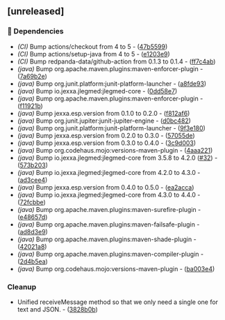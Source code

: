 ## [unreleased]

### 🤖 Dependencies

- *(CI)* Bump actions/checkout from 4 to 5 - ([47b5599](https://github.com/jexxa-projects/JLegMedKafka/commit/47b55996640e233e5bff91c1420b042490cbd225))
- *(CI)* Bump actions/setup-java from 4 to 5 - ([e1203e9](https://github.com/jexxa-projects/JLegMedKafka/commit/e1203e9651b0c9e6e43f542f4008e543707e770a))
- *(CI)* Bump redpanda-data/github-action from 0.1.3 to 0.1.4 - ([ff7c4ab](https://github.com/jexxa-projects/JLegMedKafka/commit/ff7c4ab8f7acdda16097e3eca7cddcfe2372bd40))
- *(java)* Bump org.apache.maven.plugins:maven-enforcer-plugin - ([7a69b2e](https://github.com/jexxa-projects/JLegMedKafka/commit/7a69b2ef05b18b99054b9b72ad9832e65aa7ad45))
- *(java)* Bump org.junit.platform:junit-platform-launcher - ([a8fde93](https://github.com/jexxa-projects/JLegMedKafka/commit/a8fde93ccc58747af59e87a90ac6fe9f78486ec2))
- *(java)* Bump io.jexxa.jlegmed:jlegmed-core - ([0dd58e7](https://github.com/jexxa-projects/JLegMedKafka/commit/0dd58e7cc29b0b240c2c6abd22421844bc592073))
- *(java)* Bump org.apache.maven.plugins:maven-enforcer-plugin - ([f11921b](https://github.com/jexxa-projects/JLegMedKafka/commit/f11921bf64702b70672815409919ea1047017528))
- *(java)* Bump jexxa.esp.version from 0.1.0 to 0.2.0 - ([f812af6](https://github.com/jexxa-projects/JLegMedKafka/commit/f812af6007cbe9120cba8af1bdd525784928f2ba))
- *(java)* Bump org.junit.jupiter:junit-jupiter-engine - ([d0bc482](https://github.com/jexxa-projects/JLegMedKafka/commit/d0bc482d7f3874e0ae416402cfb1aad331022333))
- *(java)* Bump org.junit.platform:junit-platform-launcher - ([9f3e180](https://github.com/jexxa-projects/JLegMedKafka/commit/9f3e180eff07e449e8bb90a51c55131112d6011f))
- *(java)* Bump jexxa.esp.version from 0.2.0 to 0.3.0 - ([57055de](https://github.com/jexxa-projects/JLegMedKafka/commit/57055de032df3711ce2d2c096ffdeb5ccb097213))
- *(java)* Bump jexxa.esp.version from 0.3.0 to 0.4.0 - ([3c9d003](https://github.com/jexxa-projects/JLegMedKafka/commit/3c9d00397936832511f85489939bfa14e326d154))
- *(java)* Bump org.codehaus.mojo:versions-maven-plugin - ([4aaa221](https://github.com/jexxa-projects/JLegMedKafka/commit/4aaa221b7b7c1396697a9a90148e6e710f8cfa20))
- *(java)* Bump io.jexxa.jlegmed:jlegmed-core from 3.5.8 to 4.2.0 ([#32](https://github.com/jexxa-projects/JLegMedKafka/issues/32)) - ([573b203](https://github.com/jexxa-projects/JLegMedKafka/commit/573b203ee960b2b39261ef2d899262b84def39fe))
- *(java)* Bump io.jexxa.jlegmed:jlegmed-core from 4.2.0 to 4.3.0 - ([ad3cee4](https://github.com/jexxa-projects/JLegMedKafka/commit/ad3cee462a6c6b39b4bdad0a2fe2e1ba4c3373e1))
- *(java)* Bump jexxa.esp.version from 0.4.0 to 0.5.0 - ([ea2acca](https://github.com/jexxa-projects/JLegMedKafka/commit/ea2acca4b7bcac87628c111f313b95d0effa2205))
- *(java)* Bump io.jexxa.jlegmed:jlegmed-core from 4.3.0 to 4.4.0 - ([72fcbbe](https://github.com/jexxa-projects/JLegMedKafka/commit/72fcbbe2a55c94029553129ac82cb51723e2ed61))
- *(java)* Bump org.apache.maven.plugins:maven-surefire-plugin - ([e48657d](https://github.com/jexxa-projects/JLegMedKafka/commit/e48657d694e93e9ffaf2d4899e3ec3b2c0b484f2))
- *(java)* Bump org.apache.maven.plugins:maven-failsafe-plugin - ([ad8d3e9](https://github.com/jexxa-projects/JLegMedKafka/commit/ad8d3e9145ab5f694d6395dd284b6d6de1574bb8))
- *(java)* Bump org.apache.maven.plugins:maven-shade-plugin - ([42021a8](https://github.com/jexxa-projects/JLegMedKafka/commit/42021a87d0b376f0a99acc26bb1645cca780bac3))
- *(java)* Bump org.apache.maven.plugins:maven-compiler-plugin - ([2d4b5ea](https://github.com/jexxa-projects/JLegMedKafka/commit/2d4b5ea7b1005618bbbcbb698a1955e4177f3643))
- *(java)* Bump org.codehaus.mojo:versions-maven-plugin - ([ba003e4](https://github.com/jexxa-projects/JLegMedKafka/commit/ba003e4a0716db156d5e46b7c56d36850d32bb35))

### Cleanup

- Unified receiveMessage method so that we only need a single one for text and JSON. - ([3828b0b](https://github.com/jexxa-projects/JLegMedKafka/commit/3828b0b5736b99f5f11fc2c4b36a9e6113baaf5d))

<!-- generated by git-cliff -->
